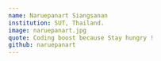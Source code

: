 ```yaml
---
name: Naruepanart Siangsanan
institution: SUT, Thailand.
image: naruepanart.jpg
quote: Coding boost because Stay hungry !
github: naruepanart
---
```

